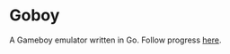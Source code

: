 # Goboy

A Gameboy emulator written in Go. Follow progress [here](https://tmjohnson.co.uk/tags/goboy/).
